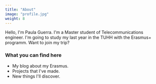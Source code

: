 ```yaml
---
title: "About"
image: "profile.jpg"
weight: 8
---
```

Hello, I'm Paula Guerra. I'm a Master student of Telecommunications engineer. I'm going to study my last year in the TUHH with the Erasmus+ programm. Want to join my trip? 

### What you can find here
* My blog about my Erasmus.
* Projects that I've made.
* New things I'll discover.

